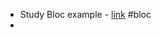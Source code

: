 - Study Bloc example - [link](https://github.com/felangel/bloc/tree/master/examples/flutter_dynamic_form) #bloc
-